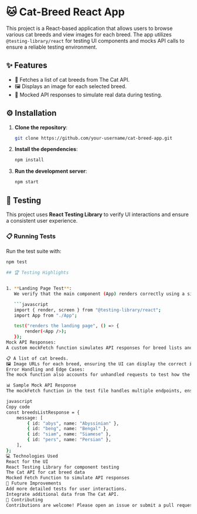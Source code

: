 # 🐱 Cat-Breed React App

This project is a React-based application that allows users to browse various cat breeds and view images for each breed. The app utilizes `@testing-library/react` for testing UI components and mocks API calls to ensure a reliable testing environment.

## ✨ Features

- 📜 Fetches a list of cat breeds from The Cat API.
- 🖼️ Displays an image for each selected breed.
- 🧪 Mocked API responses to simulate real data during testing.

## ⚙️ Installation

1. **Clone the repository**:
    ```bash
    git clone https://github.com/your-username/cat-breed-app.git
    ```
2. **Install the dependencies**:
    ```bash
    npm install
    ```

3. **Run the development server**:
    ```bash
    npm start
    ```

## 🧪 Testing

This project uses **React Testing Library** to verify UI interactions and ensure a consistent user experience.

### 📋 Running Tests

Run the test suite with:
```bash
npm test

## 🏆 Testing Highlights


1. **Landing Page Test**:  
   We verify that the main component (App) renders correctly using a simple `render()` function.

   ```javascript
   import { render, screen } from "@testing-library/react";
   import App from "./App";

   test("renders the landing page", () => {
       render(<App />);
   });
Mock API Responses:
A custom mockFetch function simulates API responses for breed lists and images. This allows the app to run and tests to pass even without live API data. The mocked data includes:

📋 A list of cat breeds.
🖼️ Image URLs for each breed, ensuring the UI can display the correct images.
Error Handling and Edge Cases:
The mock function also accounts for unhandled requests to test how the app responds to unexpected scenarios.

📊 Sample Mock API Response
The mockFetch function in the test file handles multiple endpoints, ensuring flexibility and control over the data returned during tests. Here’s how we handle different requests:

javascript
Copy code
const breedsListResponse = {
    message: [
        { id: "abys", name: "Abyssinian" },
        { id: "beng", name: "Bengal" },
        { id: "siam", name: "Siamese" },
        { id: "pers", name: "Persian" },
    ],
};
💻 Technologies Used
React for the UI
React Testing Library for component testing
The Cat API for cat breed data
Mocked Fetch Function to simulate API responses
🚀 Future Improvements
Add more detailed tests for user interactions.
Integrate additional data from The Cat API.
🤝 Contributing
Contributions are welcome! Please open an issue or submit a pull request.
